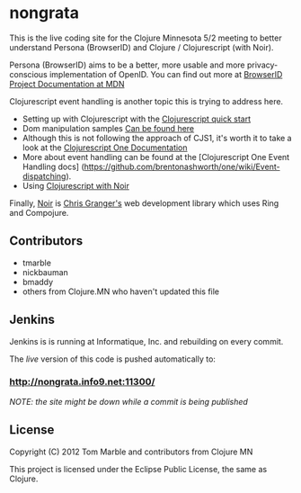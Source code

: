 # nongrata

This is the live coding site for the Clojure Minnesota 5/2 meeting to better 
understand Persona (BrowserID) and Clojure / Clojurescript (with Noir).

Persona (BrowserID) aims to be a better, more usable and more privacy-conscious
implementation of OpenID. You can find out more at [BrowserID Project Documentation at MDN](https://developer.mozilla.org/en/BrowserID#The_BrowserID_Project)

Clojurescript event handling is another topic this is trying to address here. 
* Setting up with Clojurescript with the [Clojurescript quick start](https://github.com/clojure/clojurescript/wiki/Quick-Start)
* Dom manipulation samples [Can be found here](https://github.com/clojure/clojurescript/blob/master/samples/dom/src/dom/test.cljs)
* Although this is not following the approach of CJS1, it's worth it to take a look at the [Clojurescript One Documentation](http://clojurescriptone.com/documentation.html)
* More about event handling can be found at the [Clojurescript One Event Handling docs] (https://github.com/brentonashworth/one/wiki/Event-dispatching).
* Using [Clojurescript with Noir](http://www.chris-granger.com/2012/02/20/overtone-and-clojurescript/)

Finally, [Noir](https://github.com/ibdknox/webnoir) is [Chris Granger's](https://github.com/ibdknox) web development library which uses Ring and Compojure.

## Contributors

* tmarble
* nickbauman
* bmaddy
* others from Clojure.MN who haven't updated this file

## Jenkins

Jenkins is is running at Informatique, Inc. and rebuilding on every commit.

The *live* version of this code is pushed automatically to:

### http://nongrata.info9.net:11300/

*NOTE: the site might be down while a commit is being published*

## License

Copyright (C) 2012 Tom Marble and contributors from Clojure MN

This project is licensed under the Eclipse Public License, the same as Clojure.

